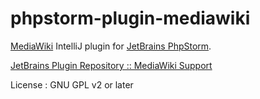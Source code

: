 phpstorm-plugin-mediawiki
=========================

[MediaWiki](https://www.mediawiki.org/wiki/MediaWiki) IntelliJ plugin for [JetBrains PhpStorm](https://www.jetbrains.com/phpstorm/).

[JetBrains Plugin Repository :: MediaWiki Support](http://plugins.jetbrains.com/plugin/7439)

License : GNU GPL v2 or later
